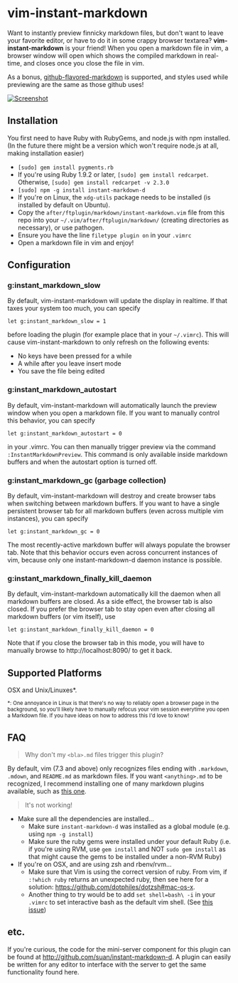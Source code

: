 vim-instant-markdown
====================
Want to instantly preview finnicky markdown files, but don't want to leave your favorite editor, or have to do it in some crappy browser textarea? **vim-instant-markdown** is your friend! When you open a markdown file in vim, a browser window will open which shows the compiled markdown in real-time, and closes once you close the file in vim.

As a bonus, [github-flavored-markdown][gfm] is supported, and styles used while previewing are the same as those github uses!

[![Screenshot][ss]][ssbig]

Installation
------------
You first need to have Ruby with RubyGems, and node.js with npm installed. (In the future there might be a version which won't require node.js at all, making installation easier)

- `[sudo] gem install pygments.rb`
- If you're using Ruby 1.9.2 or later, `[sudo] gem install redcarpet`. Otherwise, `[sudo] gem install redcarpet -v 2.3.0`
- `[sudo] npm -g install instant-markdown-d`
- If you're on Linux, the `xdg-utils` package needs to be installed (is installed by default on Ubuntu).
- Copy the `after/ftplugin/markdown/instant-markdown.vim` file from this repo into your `~/.vim/after/ftplugin/markdown/` (creating directories as necessary), or use pathogen.
- Ensure you have the line `filetype plugin on` in your `.vimrc`
- Open a markdown file in vim and enjoy!

Configuration
-------------
### g:instant_markdown_slow

By default, vim-instant-markdown will update the display in realtime.  If that taxes your system too much, you can specify

```
let g:instant_markdown_slow = 1
```

before loading the plugin (for example place that in your `~/.vimrc`). This will cause vim-instant-markdown to only refresh on the following events:

- No keys have been pressed for a while
- A while after you leave insert mode
- You save the file being edited

### g:instant_markdown_autostart
By default, vim-instant-markdown will automatically launch the preview window when you open a markdown file. If you want to manually control this behavior, you can specify

```
let g:instant_markdown_autostart = 0
```

in your .vimrc. You can then manually trigger preview via the command ```:InstantMarkdownPreview```. This command is only available inside markdown buffers and when the autostart option is turned off.

### g:instant_markdown_gc (garbage collection)
By default, vim-instant-markdown will destroy and create browser tabs when switching between markdown buffers. If you want to have a single persistent browser tab for all markdown buffers (even across multiple vim instances), you can specify

```
let g:instant_markdown_gc = 0
```

The most recently-active markdown buffer will always populate the browser tab. Note that this behavior occurs even across concurrent instances of vim, because only one instant-markdown-d daemon instance is possible.

### g:instant_markdown_finally_kill_daemon
By default, vim-instant-markdown automatically kill the daemon when all markdown buffers are closed. As a side effect, the browser tab is also closed. If you prefer the browser tab to stay open even after closing all markdown buffers (or vim itself), use

```
let g:instant_markdown_finally_kill_daemon = 0
```

Note that if you close the browser tab in this mode, you will have to manually browse to http://localhost:8090/ to get it back.

Supported Platforms
-------------------
OSX and Unix/Linuxes*.

<sub>*: One annoyance in Linux is that there's no way to reliably open a browser page in the background, so you'll likely have to manually refocus your vim session everytime you open a Markdown file. If you have ideas on how to address this I'd love to know!</sub>

FAQ
---
> Why don't my `<bla>.md` files trigger this plugin?

By default, vim (7.3 and above) only recognizes files ending with `.markdown`, `.mdown`, and `README.md` as markdown files. If you want `<anything>.md` to be recognized, I recommend installing one of many markdown plugins available, such as [this one][tpope-markdown].

> It's not working!

- Make sure all the dependencies are installed...
  - Make sure `instant-markdown-d` was installed as a global module (e.g. using `npm -g install`)
  - Make sure the ruby gems were installed under your default Ruby (i.e. if you're using RVM, use `gem install` and NOT `sudo gem install` as that might cause the gems to be installed under a non-RVM Ruby)
- If you're on OSX, and are using zsh and rbenv/rvm...
  - Make sure that Vim is using the correct version of ruby. From vim, if ```:!which ruby``` returns an unexpected ruby, then see here for a solution: https://github.com/dotphiles/dotzsh#mac-os-x.
  - Another thing to try would be to add `set shell=bash\ -i` in your `.vimrc` to set interactive bash as the default vim shell. (See [this issue](http://github.com/suan/vim-instant-markdown/issues/41))

etc.
---
If you're curious, the code for the mini-server component for this plugin can be found at http://github.com/suan/instant-markdown-d. A plugin can easily be written for any editor to interface with the server to get the same functionality found here.


[ss]: http://dl.dropbox.com/u/28956267/instant-markdown-demo_thumb.gif  "Click for bigger preview"
[ssbig]: http://dl.dropbox.com/u/28956267/instant-markdown-demo.gif
[gfm]: http://github.github.com/github-flavored-markdown/
[tpope-markdown]: https://github.com/tpope/vim-markdown
